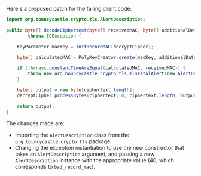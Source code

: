 Here's a proposed patch for the failing client code:

```java
import org.bouncycastle.crypto.tls.AlertDescription;

public byte[] decodeCiphertext(byte[] receivedMAC, byte[] additionalData, byte[] ciphertext)
        throws IOException {

    KeyParameter macKey = initRecordMAC(decryptCipher);

    byte[] calculatedMAC = PolyKeyCreator.create(macKey, additionalData, ciphertext);

    if (!Arrays.constantTimeAreEqual(calculatedMAC, receivedMAC)) {
        throw new org.bouncycastle.crypto.tls.TlsFatalAlert(new AlertDescription(40));
    }

    byte[] output = new byte[ciphertext.length];
    decryptCipher.processBytes(ciphertext, 0, ciphertext.length, output, 0);

    return output;
}
```

The changes made are:

* Importing the `AlertDescription` class from the `org.bouncycastle.crypto.tls` package.
* Changing the exception instantiation to use the new constructor that takes an `AlertDescription` argument, and passing a new `AlertDescription` instance with the appropriate value (40, which corresponds to `bad_record_mac`).